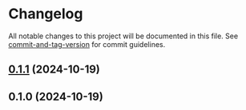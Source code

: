 # Changelog

All notable changes to this project will be documented in this file. See [commit-and-tag-version](https://github.com/absolute-version/commit-and-tag-version) for commit guidelines.

## [0.1.1](https://github.com/modevol-com/gqloom/compare/@gqloom/prisma@0.1.0...@gqloom/prisma@0.1.1) (2024-10-19)

## 0.1.0 (2024-10-19)
